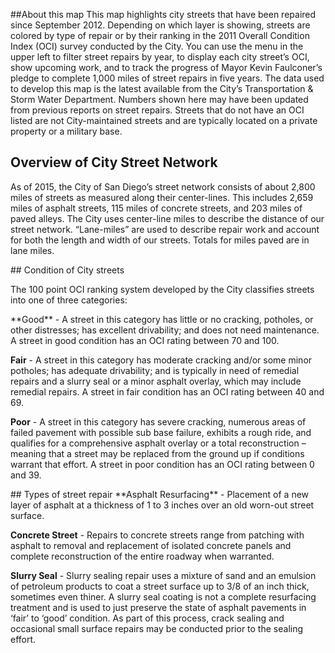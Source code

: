 ##About this map
This map highlights city streets that have been repaired since September 2012. Depending on which layer is showing, streets are colored by type of repair or by their ranking in the 2011 Overall Condition Index (OCI) survey conducted by the City.
You can use the menu in the upper left to filter street repairs by year, to display each city street’s OCI, show upcoming work, and to track the progress of Mayor Kevin Faulconer’s pledge to complete 1,000 miles of street repairs in five years.
The data used to develop this map is the latest available from the City’s Transportation & Storm Water Department. Numbers shown here may have been updated from previous reports on street repairs. Streets that do not have an OCI listed are not City-maintained streets and are typically located on a private property or a military base.

## Overview of City Street Network
As of 2015, the City of San Diego’s street network consists of about 2,800 miles of streets as measured along their center-lines. This includes 2,659 miles of asphalt streets, 115 miles of concrete streets, and 203 miles of paved alleys. The City uses center-line miles to describe the distance of our street network. “Lane-miles” are used to describe repair work and account for both the length and width of our streets. Totals for miles paved are in lane miles.

<span id="condition">
## Condition of City streets
</span>

The 100 point OCI ranking system developed by the City classifies streets into one of three categories:

<span id="condition-good">
**Good** - A street in this category has little or no cracking, potholes, or other distresses; has excellent drivability; and does not need maintenance. A street in good condition has an OCI rating between 70 and 100.
</span>

<span id="condition-fair">**Fair** - A street in this category has moderate cracking and/or some minor potholes; has adequate drivability; and is typically in need of remedial repairs and a slurry seal or a minor asphalt overlay, which may include remedial repairs. A street in fair condition has an OCI rating between 40 and 69.</span>


<span id="condition-poor">**Poor** - A street in this category has severe cracking, numerous areas of failed pavement with possible sub base failure, exhibits a rough ride, and qualifies for a comprehensive asphalt overlay or a total reconstruction – meaning that a street may be replaced from the ground up if conditions warrant that effort. A street in poor condition has an OCI rating between 0 and 39.</span>


<span id="street-rep">
## Types of street repair
</span>

<span id="street-rep-asphalt">
**Asphalt Resurfacing** - Placement of a new layer of asphalt at a thickness of 1 to 3 inches over an old worn-out street surface.
</span>

<span id="street-rep-concrete">**Concrete Street** - Repairs to concrete streets range from patching with asphalt to removal and replacement of isolated concrete panels and complete reconstruction of the entire roadway when warranted.</span>

<span id="street-rep-slurry">**Slurry Seal** - Slurry sealing repair uses a mixture of sand and an emulsion of petroleum products to coat a street surface up to 3/8 of an inch thick, sometimes even thiner. A slurry seal coating is not a complete resurfacing treatment and is used to just preserve the state of asphalt pavements in ‘fair’ to ‘good’ condition. As part of this process, crack sealing and occasional small surface repairs may be conducted prior to the sealing effort.</span>

